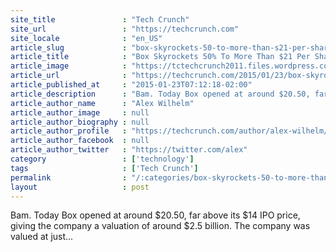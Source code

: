```yaml
---
site_title               : "Tech Crunch"
site_url                 : "https://techcrunch.com"
site_locale              : "en_US"
article_slug             : "box-skyrockets-50-to-more-than-s21-per-share-in-first-minutes-as-a-public-company"
article_title            : "Box Skyrockets 50% To More Than $21 Per Share In First Minutes As A Public Company"
article_image            : "https://tctechcrunch2011.files.wordpress.com/2015/01/box-ipo.jpg?w=764&h=400&crop=1"
article_url              : "https://techcrunch.com/2015/01/23/box-skyrockets-50-to-more-than-21-per-share-in-first-minutes-as-a-public-company/"
article_published_at     : "2015-01-23T07:12:18-02:00"
article_description      : "Bam. Today Box opened at around $20.50, far above its $14 IPO price, giving the company a valuation of around $2.5 billion. The company was valued at just..."
article_author_name      : "Alex Wilhelm"
article_author_image     : null
article_author_biography : null
article_author_profile   : "https://techcrunch.com/author/alex-wilhelm/"
article_author_facebook  : null
article_author_twitter   : "https://twitter.com/alex"
category                 : ['technology']
tags                     : ['Tech Crunch']
permalink                : "/:categories/box-skyrockets-50-to-more-than-s21-per-share-in-first-minutes-as-a-public-company/"
layout                   : post
---
```


Bam. Today Box opened at around $20.50, far above its $14 IPO price, giving the company a valuation of around $2.5 billion. The company was valued at just...
